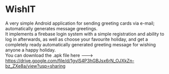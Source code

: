 # WishIT
 A very simple Android application for sending greeting cards via e-mail; automatically generates message greetings. </br>
 It implements a firebase login system with a simple registration and ability to log in afterwards, as well as choose your favourite holiday, and get a completely ready automatically generated greeting message for wishing anyone a happy holiday.</br>
You can download the .apk file here ---> https://drive.google.com/file/d/1gylS4P3hGBJsx6rN_OJXkZn-bz_ZXe8a/view?usp=sharing
